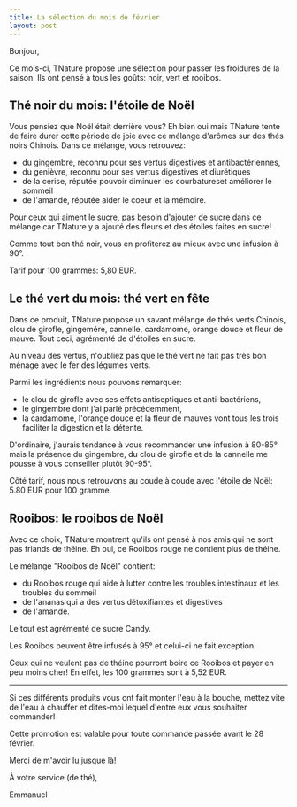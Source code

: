 ```yaml
---
title: La sélection du mois de février
layout: post
---
```


Bonjour,

Ce mois-ci, TNature propose une sélection pour passer les froidures de la
saison. Ils ont pensé à tous les goûts: noir, vert et rooibos.

## Thé noir du mois: l'étoile de Noël

Vous pensiez que Noël était derrière vous? Eh bien oui mais TNature tente
de faire durer cette période de joie avec ce mélange d'arômes sur des thés
noirs Chinois. Dans ce mélange, vous retrouvez:

- du gingembre, reconnu pour ses vertus digestives et antibactériennes,
- du genièvre, reconnu pour ses vertus digestives et diurétiques
- de la cerise, réputée pouvoir diminuer les courbatureset améliorer le
  sommeil
- de l'amande, réputée aider le coeur et la mémoire.

Pour ceux qui aiment le sucre, pas besoin d'ajouter de sucre dans ce
mélange car TNature y a ajouté des fleurs et des étoiles faites en sucre!

Comme tout bon thé noir, vous en profiterez au mieux avec une infusion à
90°.

Tarif pour 100 grammes: 5,80 EUR.

## Le thé vert du mois: thé vert en fête

Dans ce produit, TNature propose un savant mélange de thés verts Chinois,
clou de girofle, gingemére, cannelle, cardamome, orange douce et fleur de
mauve. Tout ceci, agrémenté de d'étoiles en sucre.

Au niveau des vertus, n'oubliez pas que le thé vert ne fait pas très bon
ménage avec le fer des légumes verts.

Parmi les ingrédients nous pouvons remarquer:

- le clou de girofle avec ses effets antiseptiques et anti-bactériens,
- le gingembre dont j'ai parlé précédemment,
- la cardamome, l'orange douce et la fleur de mauves vont tous les trois
  faciliter la digestion et la détente.

D'ordinaire, j'aurais tendance à vous recommander une infusion à 80-85°
mais la présence du gingembre, du clou de girofle et de la cannelle me
pousse à vous conseiller plutôt 90-95°.

Côté tarif, nous nous retrouvons au coude à coude avec l'étoile de Noël:
5.80 EUR pour 100 gramme.

## Rooibos: le rooibos de Noël

Avec ce choix, TNature montrent qu'ils ont pensé à nos amis qui ne sont pas
friands de théine. Eh oui, ce Rooibos rouge ne contient plus de théine.

Le mélange "Rooibos de Noël" contient:

- du Rooibos rouge qui aide à lutter contre les troubles intestinaux et les
  troubles du sommeil
- de l'ananas qui a des vertus détoxifiantes et digestives
- de l'amande.

Le tout est agrémenté de sucre Candy.

Les Rooibos peuvent être infusés à 95° et celui-ci ne fait exception.

Ceux qui ne veulent pas de théine pourront boire ce Rooibos et payer en peu
moins cher! En effet, les 100 grammes sont à 5,52 EUR.

----

Si ces différents produits vous ont fait monter l'eau à la bouche, mettez
vite de l'eau à chauffer et dites-moi lequel d'entre eux vous souhaiter
commander!

Cette promotion est valable pour toute commande passée avant le 28 février.

Merci de m'avoir lu jusque là!

À votre service (de thé),

Emmanuel
